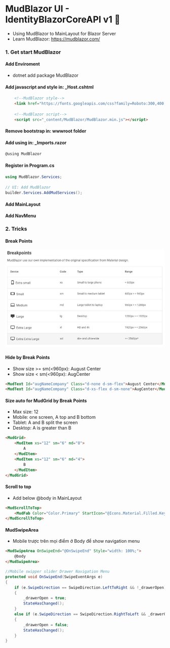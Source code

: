 <h1>MudBlazor UI - IdentityBlazorCoreAPI v1 👋</h1>

- Using MudBlazor to MainLayout for Blazor Server
- Learn MudBlazor: https://mudblazor.com/

<h3>1. Get start MudBlazor</h3>

<h4>Add Enviroment</h4>

- dotnet add package MudBlazor

<h4>Add javascript and style in: _Host.cshtml</h4>

```html
    <!--MudBlazor style-->
    <link href="https://fonts.googleapis.com/css?family=Roboto:300,400,500,700&display=swap" rel="stylesheet" />

    <!--MudBlazor script-->
    <script src="_content/MudBlazor/MudBlazor.min.js"></script>
```

<h4>Remove bootstrap in: wwwroot folder</h4>

<h4>Add using in: _Imports.razor</h4>

```c#
@using MudBlazor
```

<h4>Register in Program.cs</h4>

```c#
using MudBlazor.Services;

// UI: Add MudBlazor
builder.Services.AddMudServices();
```

<h4>Add MainLayout</h4>
<h4>Add NavMenu</h4>

<h3>2. Tricks</h3>

<h4>Break Points</h4>

![alt text](https://github.com/liuvt/IdentityBlazorCoreAPI/blob/main/Documents/Libraries/04_breakpoints.JPG)

<h4>Hide by Break Points</h4>

- Show size >= sm(<960px): August Center
- Show size < sm(<960px): AugCenter

```html
<MudText Id="augNameCompany" Class="d-none d-sm-flex">August Center</MudText>
<MudText Id="augNameCompany" Class="d-xs-flex d-sm-none">AugCenter</MudText>
```

<h4>Size auto for MudGrid by Break Points</h4>

- Max size: 12
- Mobile: one screen, A top and B bottom
- Tablet: A and B split the screen
- Desktop: A is greater than B

```html
<MudGrid>
    <MudItem xs="12" sm="6" md="8">
        A
    </MudItem>
    <MudItem xs="12" sm="6" md="4">
        B
    </MudItem>
</MudGrid>
```

<h4>Scroll to top</h4>

- Add below @body in MainLayout
```html
<MudScrollToTop>
    <MudFab Color="Color.Primary" StartIcon="@Icons.Material.Filled.KeyboardArrowUp" />
</MudScrollToTop>
```

<h4>MudSwipeArea</h4>

- Mobile trược trên mọi điểm ở Body để show navigation menu
```html
<MudSwipeArea OnSwipeEnd="@OnSwipeEnd" Style="width: 100%;">
    @body
</MudSwipeArea>
```

```c#
//Mobile swipper slider Drawer Navigation Menu
protected void OnSwipeEnd(SwipeEventArgs e)
{
    if (e.SwipeDirection == SwipeDirection.LeftToRight && !_drawerOpen)
    {
        _drawerOpen = true;
        StateHasChanged();
    }
    else if (e.SwipeDirection == SwipeDirection.RightToLeft && _drawerOpen)
    {
        _drawerOpen = false;
        StateHasChanged();
    }
}
```